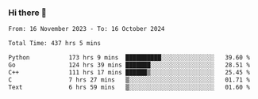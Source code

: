 ### Hi there 👋

<!--
**floyiac/floyiac** is a ✨ _special_ ✨ repository because its `README.md` (this file) appears on your GitHub profile.

Here are some ideas to get you started:

- 🔭 I’m currently working on ...
- 🌱 I’m currently learning ...
- 👯 I’m looking to collaborate on ...
- 🤔 I’m looking for help with ...
- 💬 Ask me about ...
- 📫 How to reach me: ...
- 😄 Pronouns: ...
- ⚡ Fun fact: ...
-->

<!--START_SECTION:waka-->

```txt
From: 16 November 2023 - To: 16 October 2024

Total Time: 437 hrs 5 mins

Python           173 hrs 9 mins  ██████████░░░░░░░░░░░░░░░   39.60 %
Go               124 hrs 39 mins ███████░░░░░░░░░░░░░░░░░░   28.51 %
C++              111 hrs 17 mins ██████▒░░░░░░░░░░░░░░░░░░   25.45 %
C                7 hrs 27 mins   ▒░░░░░░░░░░░░░░░░░░░░░░░░   01.71 %
Text             6 hrs 59 mins   ▒░░░░░░░░░░░░░░░░░░░░░░░░   01.60 %
```

<!--END_SECTION:waka-->
